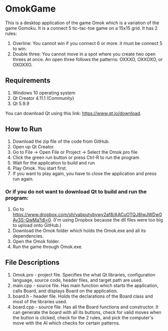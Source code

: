 # OmokGame
This is a desktop application of the game Omok which is a variation of the game Gomoku. It is a connect 5 tic-tac-toe game on a 15x15 grid. It has 2 rules: 
1. Overline: You cannot win if you connect 6 or more. it must be connect 5 to win.
2. Double three: You cannot move in a spot where you create two open threes at once. An open three follows the patterns: OXXXO, OXXOXO, or OXOXXO.
## Requirements
1. Windows 10 operating system
2. Qt Creator 4.11.1 (Community)
3. Qt 5.9.9

You can download Qt using this link: https://www.qt.io/download.

## How to Run
1. Download the zip file of the code from GitHub.
2. Open up Qt Creator.
3. Go to File -> Open File or Project -> Select the Omok.pro file
4. Click the green run button or press Ctrl-R to run the program
5. Wait for the application to build and run
6. Play Omok. You start first.
7. If you want to play again, you have to close the application and press run again.

### Or if you do not want to download Qt to build and run the program:
1. Go to https://www.dropbox.com/sh/vabputybywy2af8/AACuOTQJ8IwJWDw0Ay3S-QwMa?dl=0. (I'm using Dropbox because the dll files were too big to upload onto GitHub.)
2. Download the Omok folder which holds the Omok.exe and all its dependencies.
3. Open the Omok folder.
4. Run the game through Omok.exe.

## File Descriptions
1. Omok.pro - project file. Specifies the what Qt libraries, configuration language, source code, header files, and target path are used.
2. main.cpp - source file. Has main function which starts the application, calls Board, and displays Board on the application.
3. board.h - header file. Holds the declarations of the Board class and most of the libraries used.
4. board.cpp - source file. Has all the Board functions and constructor. It can generate the board with all its buttons, check for valid moves when the button is clicked, check for the 2 rules, and pick the computer's move with the AI which checks for certain patterns.
